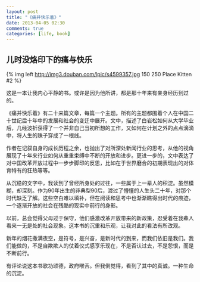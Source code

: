 ```yaml
---
layout: post
title: "《痛并快乐着》"
date: 2013-04-05 02:30
comments: true
categories: [life, book]
---
```


儿时没烙印下的痛与快乐
---

{% img left http://img3.douban.com/lpic/s4599357.jpg 150 250 Place Kitten #2 %}

这是一本让我内心平静的书。或许是因为他所讲，都是那十年来有亲身经历到过的。

《痛并快乐着》有二十来篇文章，每篇一个主题。所有的主题都围着个人在中国二十世纪后十年中的发展和社会的变迁中展开。文中，描述了白岩松如何从大学毕业后，几经波折获得了一个并非自己当初所想的工作，又如何在计划之外的点点滴滴中，将人生的珠子穿成了一根线。
<!--more-->
作者在记叙自身的成长历程之余，也抛出了对所深处新闻行业的思考，从他的视角展现了十年来行业如何从重重束缚中不断的开放和进步。更进一步的，文中表达了对中国改革开放过程中一步步脚印的反思，比如在于世界磨合的初期表现出的对体育特有的狂热等等。

从沉稳的文字中，我读到了曾经所身处的过往，一些属于上一辈人的积淀。虽然模糊，却深刻。作为90年出生的非典型90后，渡过了懵懂的人生头二十年，对那个时代缺乏了解。这些空白难以填补，但在阅读和思考中也渐渐瞧得出时代的痕迹，一个逐渐开放的社会在残酷的现实中前行的身影。 

以前，总会觉得父母过于保守，他们感激改革开放带来的新政策，忍受着在我辈人看来一无是处的社会现象。这本书的沉重和乐观，让我对此的看法有所改观。 

新年的烟花撒满夜空，是符号，是兴奋，是新时代的到来，而我们依旧是我们。我们能做的，不是自欺欺人的仗着仪式感享乐现在，不是否认过去，不是怨恨，而是不断前行。 

有评论说这本书歌功颂德，政府喉舌。但我倒觉得，看到了其中的真诚。一种生命的沉淀。 